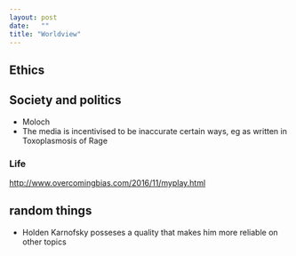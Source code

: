 ```yaml
---
layout: post
date:   ""
title: "Worldview"
---
```


<!-- Here are my favorite articles.


## Ethics

### Effective altruism

### Politics

-
 -->
## Ethics



## Society and politics

- Moloch
- The media is incentivised to be inaccurate certain ways, eg as written in Toxoplasmosis of Rage

### Life

http://www.overcomingbias.com/2016/11/myplay.html

## random things

- Holden Karnofsky posseses a quality that makes him more reliable on other topics

